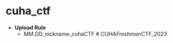 # cuha_ctf

* **Upload Rule**
  * MM.DD_nickname_cuhaCTF
#   C U H A _ F r e s h m a n _ C T F _ 2 0 2 3  
 